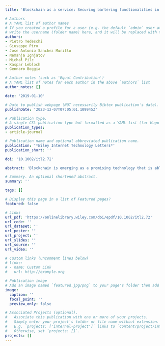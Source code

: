 ```yaml
---
title: 'Blockchain as a service: Securing bartering functionalities in the H2020 symbIoTe framework'

# Authors
# A YAML list of author names
# If you created a profile for a user (e.g. the default `admin` user at `content/authors/admin/`), 
# write the username (folder name) here, and it will be replaced with their full name and linked to their profile.
authors:
- Pietro Tedeschi
- Giuseppe Piro
- Jose Antonio Sanchez Murillo
- Nemanja Ignjatov
- Michał Pilc
- Kaspar Lebloch
- Gennaro Boggia

# Author notes (such as 'Equal Contribution')
# A YAML list of notes for each author in the above `authors` list
author_notes: []

date: '2019-01-10'

# Date to publish webpage (NOT necessarily Bibtex publication's date).
publishDate: '2023-12-07T07:05:01.109945Z'

# Publication type.
# A single CSL publication type but formatted as a YAML list (for Hugo requirements).
publication_types:
- article-journal

# Publication name and optional abbreviated publication name.
publication: '*Wiley Internet Technology Letters*'
publication_short: ''

doi: '10.1002/itl2.72'

abstract: 'Blockchain is emerging as a promising technology that is able to support transparent, secure, and immutable transactions traceability in decentralized networks. Its usage in many application domains, including the Internet of Things, is gaining the attention of even more researchers and industries worldwide. In line with current research interests, the work presented in this letter has been carried out in the context of the European H2020 symbIoTe project. Among its main features, the symbIoTe framework offers bartering functionalities across a federation of Internet of Things platforms. This letter extends the baseline implementation of bartering functionalities and formulates a novel methodology that properly integrates and takes advantages from the Blockchain technology. Even if the proposed approach is general, the main facets characterizing the conceived approach are illustrated through a fictional use case envisaging the provisioning of Intelligent Transportation System and air pollution services in a Smart City.'

# Summary. An optional shortened abstract.
summary: ''

tags: []

# Display this page in a list of Featured pages?
featured: false

# Links
url_pdf: 'https://onlinelibrary.wiley.com/doi/epdf/10.1002/itl2.72'
url_code: ''
url_dataset: ''
url_poster: ''
url_project: ''
url_slides: ''
url_source: ''
url_video: ''

# Custom links (uncomment lines below)
# links:
# - name: Custom Link
#   url: http://example.org

# Publication image
# Add an image named `featured.jpg/png` to your page's folder then add a caption below.
image:
  caption: ''
  focal_point: ''
  preview_only: false

# Associated Projects (optional).
#   Associate this publication with one or more of your projects.
#   Simply enter your project's folder or file name without extension.
#   E.g. `projects: ['internal-project']` links to `content/project/internal-project/index.md`.
#   Otherwise, set `projects: []`.
projects: []
---
```

